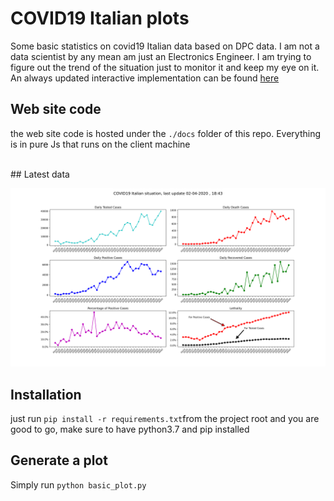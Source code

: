 # COVID19 Italian plots

Some basic statistics on covid19 Italian data based on DPC data. I am not a data scientist by any mean am just an Electronics Engineer. I am trying to figure out the trend of the situation just to monitor it and keep my eye on it. An always updated interactive implementation can be found [here](https://el3ctrician.github.io/covid19-italian-data/)

## Web site code
the web site code is hosted under the `./docs` folder of this repo. Everything is in pure Js that runs on the client machine

</br>
## Latest data

![data.svg](data.svg)

## Installation

just run `pip install -r requirements.txt`from the project root and you are good to go, make sure to have python3.7 and pip installed
<br>
## Generate a plot

Simply run `python basic_plot.py`